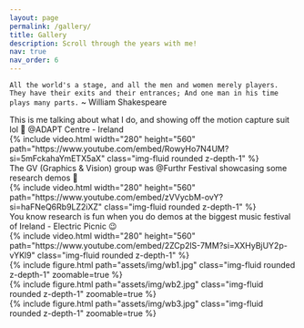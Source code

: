 ```yaml
---
layout: page
permalink: /gallery/
title: Gallery
description: Scroll through the years with me!
nav: true
nav_order: 6
---
```


`All the world's a stage, and all the men and women merely players. They have their exits and their entrances; And one man in his time plays many parts.` ~ William Shakespeare

<div class="row justify-content-center mt-3">
    <div class="col-auto text-center">
        <div class="caption">
            This is me talking about what I do, and showing off the motion capture suit lol 🤩 @ADAPT Centre - Ireland
        </div>
        {% include video.html width="280" height="560" path="https://www.youtube.com/embed/RowyHo7N4UM?si=5mFckahaYmETX5aX" class="img-fluid rounded z-depth-1" %}
    </div>
</div>

<div class="row justify-content-center mt-3">
    <div class="col-auto text-center">
        <div class="caption">
            The GV (Graphics & Vision) group was @Furthr Festival showcasing some research demos 💪
        </div>
        {% include video.html width="280" height="560" path="https://www.youtube.com/embed/zVVycbM-ovY?si=haFNeQ6Rb9LZ2iXZ" class="img-fluid rounded z-depth-1" %}
    </div>
</div>

<div class="row justify-content-center mt-3">
    <div class="col-auto text-center">
        <div class="caption">
            You know research is fun when you do demos at the biggest music festival of Ireland - Electric Picnic 😉
        </div>
        {% include video.html width="280" height="560" path="https://www.youtube.com/embed/2ZCp2lS-7MM?si=XXHyBjUY2p-vYKl9" class="img-fluid rounded z-depth-1" %}
    </div>
</div>

<div class="row mt-3">
    <div class="col-sm mt-3 mt-md-0">
        {% include figure.html path="assets/img/wb1.jpg" class="img-fluid rounded z-depth-1" zoomable=true %}
    </div>
    <div class="col-sm mt-3 mt-md-0">
        {% include figure.html path="assets/img/wb2.jpg" class="img-fluid rounded z-depth-1" zoomable=true %}
    </div>
    <div class="col-sm mt-3 mt-md-0">
        {% include figure.html path="assets/img/wb3.jpg" class="img-fluid rounded z-depth-1" zoomable=true %}
    </div>
</div>

